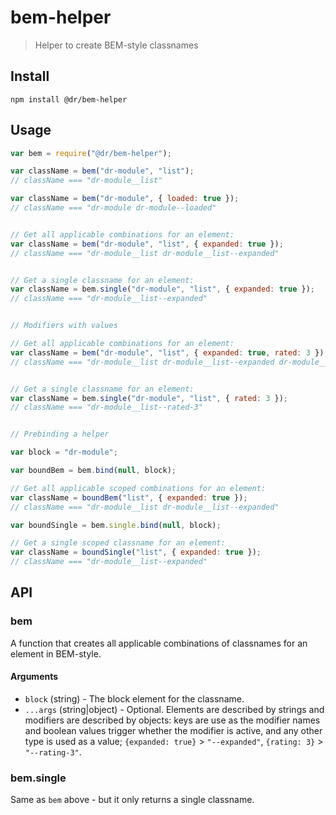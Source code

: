 # bem-helper

> Helper to create BEM-style classnames

## Install

```
npm install @dr/bem-helper
```

## Usage

```js
var bem = require("@dr/bem-helper");

var className = bem("dr-module", "list");
// className === "dr-module__list"

var className = bem("dr-module", { loaded: true });
// className === "dr-module dr-module--loaded"


// Get all applicable combinations for an element:
var className = bem("dr-module", "list", { expanded: true });
// className === "dr-module__list dr-module__list--expanded"


// Get a single classname for an element:
var className = bem.single("dr-module", "list", { expanded: true });
// className === "dr-module__list--expanded"


// Modifiers with values

// Get all applicable combinations for an element:
var className = bem("dr-module", "list", { expanded: true, rated: 3 });
// className === "dr-module__list dr-module__list--expanded dr-module__list--rated-3"


// Get a single classname for an element:
var className = bem.single("dr-module", "list", { rated: 3 });
// className === "dr-module__list--rated-3"


// Prebinding a helper

var block = "dr-module";

var boundBem = bem.bind(null, block);

// Get all applicable scoped combinations for an element:
var className = boundBem("list", { expanded: true });
// className === "dr-module__list dr-module__list--expanded"

var boundSingle = bem.single.bind(null, block);

// Get a single scoped classname for an element:
var className = boundSingle("list", { expanded: true });
// className === "dr-module__list--expanded"

```

## API

### bem

A function that creates all applicable combinations of classnames for an element in BEM-style.

#### Arguments

* `block` (string) - The block element for the classname.
* `...args` (string|object) - Optional. Elements are described by strings and modifiers are described by objects: keys are use as the modifier names and boolean values trigger whether the modifier is active, and any other type is used as a value; `{expanded: true}` > `"--expanded"`, `{rating: 3}` > `"--rating-3"`.

### bem.single

Same as `bem` above - but it only returns a single classname.